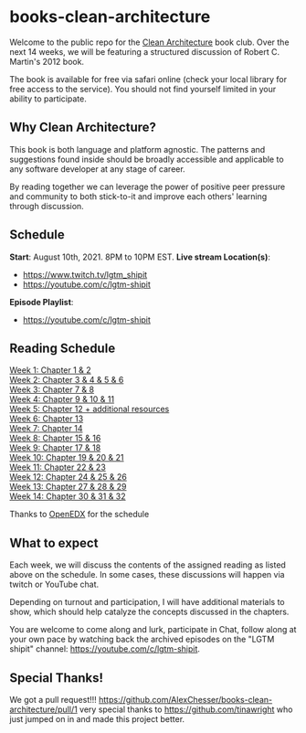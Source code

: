 # books-clean-architecture

Welcome to the public repo for the [Clean Architecture](https://www.oreilly.com/library/view/clean-architecture-a/9780134494272/) book club. Over the next 14 weeks, we will be featuring a structured discussion of Robert C. Martin's 2012 book.

The book is available for free via safari online (check your local library for free access to the service). You should not find yourself limited in your ability to participate.

## Why Clean Architecture?

This book is both language and platform agnostic. The patterns and suggestions found inside should be broadly accessible and applicable to any software developer at any stage of career.

By reading together we can leverage the power of positive peer pressure and community to both stick-to-it and improve each others' learning through discussion.

## Schedule

**Start**: August 10th, 2021. 8PM to 10PM EST.
**Live stream Location(s)**: 

* https://www.twitch.tv/lgtm_shipit  
* https://youtube.com/c/lgtm-shipit  

**Episode Playlist**:

* https://youtube.com/c/lgtm-shipit  

## Reading Schedule

[Week 1: Chapter 1 & 2](discussions/week-01.md)  
[Week 2: Chapter 3 & 4 & 5 & 6](discussions/week-02.md)  
[Week 3: Chapter 7 & 8](discussions/week-03.md)  
[Week 4: Chapter 9 & 10 & 11](discussions/week-04.md)  
[Week 5: Chapter 12 + additional resources](discussions/week-05.md)  
[Week 6: Chapter 13](discussions/week-06.md)  
[Week 7: Chapter 14](discussions/week-07.md)  
[Week 8: Chapter 15 & 16](discussions/week-08.md)  
[Week 9: Chapter 17 & 18](discussions/week-09.md)  
[Week 10: Chapter 19 & 20 & 21](discussions/week-10.md)  
[Week 11: Chapter 22 & 23](discussions/week-11.md)  
[Week 12: Chapter 24 & 25 & 26](discussions/week-12.md)  
[Week 13: Chapter 27 & 28 & 29](discussions/week-13.md)  
[Week 14: Chapter 30 & 31 & 32](discussions/week-14.md)  

Thanks to [OpenEDX](https://openedx.atlassian.net/wiki/spaces/AC/pages/948896160/Clean+Architecture+Book+Club) for the schedule

## What to expect

Each week, we will discuss the contents of the assigned reading as listed above on the schedule. In some cases, these discussions will happen via twitch or YouTube chat.

Depending on turnout and participation, I will have additional materials to show, which should help catalyze the concepts discussed in the chapters.

You are welcome to come along and lurk, participate in Chat, follow along at your own pace by watching back the archived episodes on the "LGTM shipit" channel: https://youtube.com/c/lgtm-shipit.

## Special Thanks!

We got a pull request!!! https://github.com/AlexChesser/books-clean-architecture/pull/1 very special thanks to https://github.com/tinawright who just jumped on in and made this project better.
